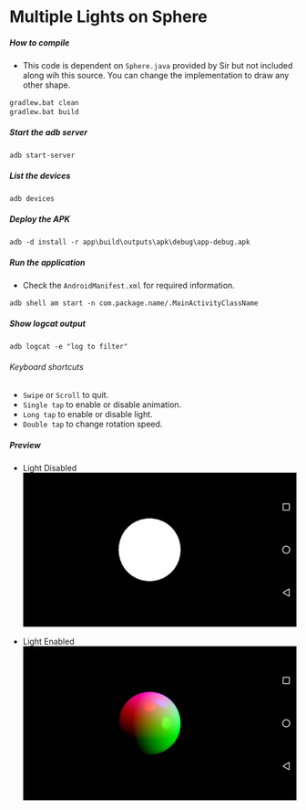 # Multiple Lights on Sphere

##### How to compile

*   This code is dependent on `Sphere.java` provided by Sir but not included along wih this source. You can change the implementation to draw any other shape.

```
gradlew.bat clean
gradlew.bat build
```

##### Start the adb server

```
adb start-server
```

##### List the devices

```
adb devices
```

##### Deploy the APK

```
adb -d install -r app\build\outputs\apk\debug\app-debug.apk
```

##### Run the application

*   Check the `AndroidManifest.xml` for required information.

```
adb shell am start -n com.package.name/.MainActivityClassName
```

##### Show logcat output

```
adb logcat -e "log to filter"
```

###### Keyboard shortcuts

*   `Swipe` or `Scroll` to quit.
*   `Single tap` to enable or disable animation.
*   `Long tap` to enable or disable light.
*   `Double tap` to change rotation speed.

##### Preview

*   Light Disabled
    ![lightDisabled][light-disabled-image]

*   Light Enabled
    ![lightEnabled][light-enabled-image]

[//]: # "Image declaration"
[light-disabled-image]: ./preview/lightDisabled.png "Light Disabled"
[light-enabled-image]: ./preview/lightEnabled.png "Light Enabled"
